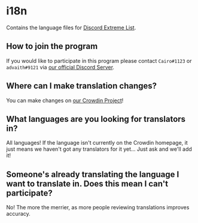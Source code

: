# i18n
Contains the language files for [Discord Extreme List](https://discordextremelist.xyz).

## How to join the program
If you would like to participate in this program please contact `Cairo#1123` or `advaith#9121` via [our official Discord Server](https://discord.gg/WeCer3J).

## Where can I make translation changes?
You can make changes on [our Crowdin Project](https://translate.discordextremelist.xyz)!

## What languages are you looking for translators in?
All languages! If the language isn't currently on the Crowdin homepage, it just means we haven't got any translators for it yet... Just ask and we'll add it!

## Someone's already translating the language I want to translate in. Does this mean I can't participate?
No! The more the merrier, as more people reviewing translations improves accuracy.

